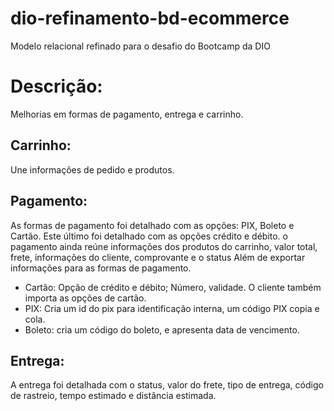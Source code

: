 # dio-refinamento-bd-ecommerce
Modelo relacional refinado para o desafio do Bootcamp da DIO

# Descrição:
Melhorias em formas de pagamento, entrega e carrinho.

## Carrinho: 
Une informações de pedido e produtos.

## Pagamento:
As formas de pagamento foi detalhado com as opções: PIX, Boleto e Cartão. Este último foi detalhado com as opções crédito e débito.
o pagamento ainda reúne informações dos produtos do carrinho, valor total, frete, informações do cliente, comprovante e o status Além de exportar informações para as formas de pagamento.

* Cartão: Opção de crédito e débito; Número, validade. O cliente também importa as opções de cartão.
* PIX: Cria um id do pix para identificação interna, um código PIX copia e cola.
* Boleto: cria um código do boleto, e apresenta data de vencimento.

## Entrega:
A entrega foi detalhada com o status, valor do frete, tipo de entrega, código de rastreio, tempo estimado e distância estimada.